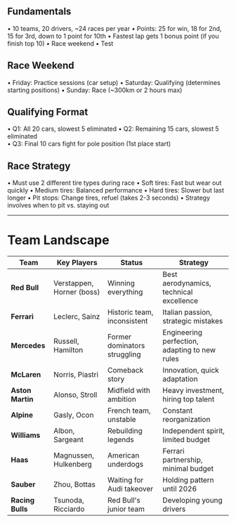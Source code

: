 ## Fundamentals
  • 10 teams, 20 drivers, ~24 races per year
  • Points: 25 for win, 18 for 2nd, 15 for 3rd, down to 1 point for 10th
  • Fastest lap gets 1 bonus point (if you finish top 10)
  • Race weekend
     •  Test

## Race Weekend
• Friday: Practice sessions (car setup)
• Saturday: Qualifying (determines starting positions)
• Sunday: Race (~300km or 2 hours max)

## Qualifying Format
• Q1: All 20 cars, slowest 5 eliminated
• Q2: Remaining 15 cars, slowest 5 eliminated  
• Q3: Final 10 cars fight for pole position (1st place start)

## Race Strategy
• Must use 2 different tire types during race
• Soft tires: Fast but wear out quickly
• Medium tires: Balanced performance
• Hard tires: Slower but last longer
• Pit stops: Change tires, refuel (takes 2-3 seconds)
• Strategy involves when to pit vs. staying out

---

# Team Landscape

| Team | Key Players | Status | Strategy |
|------|-------------|--------|----------|
| **Red Bull** | Verstappen, Horner (boss) | Winning everything | Best aerodynamics, technical excellence |
| **Ferrari** | Leclerc, Sainz | Historic team, inconsistent | Italian passion, strategic mistakes |
| **Mercedes** | Russell, Hamilton | Former dominators struggling | Engineering perfection, adapting to new rules |
| **McLaren** | Norris, Piastri | Comeback story | Innovation, quick adaptation |
| **Aston Martin** | Alonso, Stroll | Midfield with ambition | Heavy investment, hiring top talent |
| **Alpine** | Gasly, Ocon | French team, unstable | Constant reorganization |
| **Williams** | Albon, Sargeant | Rebuilding legends | Independent spirit, limited budget |
| **Haas** | Magnussen, Hulkenberg | American underdogs | Ferrari partnership, minimal budget |
| **Sauber** | Zhou, Bottas | Waiting for Audi takeover | Holding pattern until 2026 |
| **Racing Bulls** | Tsunoda, Ricciardo | Red Bull's junior team | Developing young drivers |
